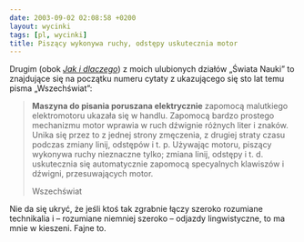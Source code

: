 ```yaml
---
date: 2003-09-02 02:08:58 +0200
layout: wycinki
tags: [pl, wycinki]
title: Piszący wykonywa ruchy, odstępy uskutecznia motor
---
```


Drugim (obok <cite>[Jak i dlaczego](/muchos-gracias 'Muchos gracias')</cite>) z moich ulubionych działów „Świata Nauki” to znajdujące się na początku numeru cytaty z ukazującego się sto lat temu pisma „Wszechświat”:

> **Maszyna do pisania poruszana elektrycznie** zapomocą malutkiego elektromotoru ukazała się w handlu. Zapomocą bardzo prostego mechanizmu motor wprawia w ruch dźwignie różnych liter i znaków. Unika się przez to z jednej strony zmęczenia, z drugiej straty czasu podczas zmiany linij, odstępów i t. p. Używając motoru, piszący wykonywa ruchy nieznaczne tylko; zmiana linij, odstępy i t. d. uskutecznia się automatycznie zapomocą specyalnych klawiszów i dźwigni, przesuwających motor.
>
> Wszechświat

Nie da się ukryć, że jeśli ktoś tak zgrabnie łączy szeroko rozumiane technikalia i – rozumiane niemniej szeroko – odjazdy lingwistyczne, to ma mnie w kieszeni. Fajne to.
